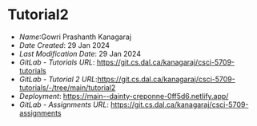 # Tutorial2
* *Name*:Gowri Prashanth Kanagaraj
* *Date Created*: 29 Jan 2024
* *Last Modification Date*: 29 Jan 2024
* *GitLab - Tutorials URL*: <https://git.cs.dal.ca/kanagaraj/csci-5709-tutorials>
* *GitLab - Tutorial 2 URL*:<https://git.cs.dal.ca/kanagaraj/csci-5709-tutorials/-/tree/main/tutorial2>
 * *Deployment*: <https://main--dainty-creponne-0ff5d6.netlify.app/>
 * *GitLab - Assignments URL*: <https://git.cs.dal.ca/kanagaraj/csci-5709-assignments>